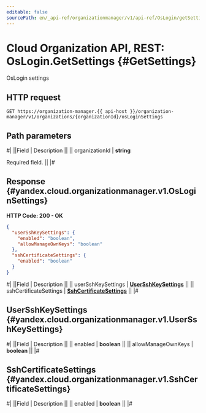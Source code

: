 ```yaml
---
editable: false
sourcePath: en/_api-ref/organizationmanager/v1/api-ref/OsLogin/getSettings.md
---
```


# Cloud Organization API, REST: OsLogin.GetSettings {#GetSettings}

OsLogin settings

## HTTP request

```
GET https://organization-manager.{{ api-host }}/organization-manager/v1/organizations/{organizationId}/osLoginSettings
```

## Path parameters

#|
||Field | Description ||
|| organizationId | **string**

Required field.  ||
|#

## Response {#yandex.cloud.organizationmanager.v1.OsLoginSettings}

**HTTP Code: 200 - OK**

```json
{
  "userSshKeySettings": {
    "enabled": "boolean",
    "allowManageOwnKeys": "boolean"
  },
  "sshCertificateSettings": {
    "enabled": "boolean"
  }
}
```

#|
||Field | Description ||
|| userSshKeySettings | **[UserSshKeySettings](#yandex.cloud.organizationmanager.v1.UserSshKeySettings)** ||
|| sshCertificateSettings | **[SshCertificateSettings](#yandex.cloud.organizationmanager.v1.SshCertificateSettings)** ||
|#

## UserSshKeySettings {#yandex.cloud.organizationmanager.v1.UserSshKeySettings}

#|
||Field | Description ||
|| enabled | **boolean** ||
|| allowManageOwnKeys | **boolean** ||
|#

## SshCertificateSettings {#yandex.cloud.organizationmanager.v1.SshCertificateSettings}

#|
||Field | Description ||
|| enabled | **boolean** ||
|#